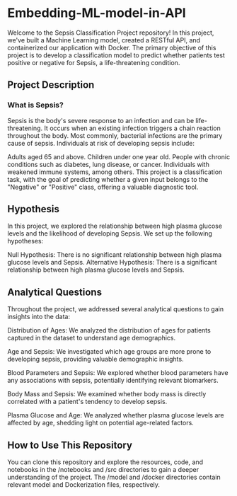 # Embedding-ML-model-in-API
Welcome to the Sepsis Classification Project repository! In this project, we've built a Machine Learning model, created a RESTful API, and containerized our application with Docker. The primary objective of this project is to develop a classification model to predict whether patients test positive or negative for Sepsis, a life-threatening condition.

## Project Description
### What is Sepsis?
Sepsis is the body's severe response to an infection and can be life-threatening. It occurs when an existing infection triggers a chain reaction throughout the body. Most commonly, bacterial infections are the primary cause of sepsis. Individuals at risk of developing sepsis include:

Adults aged 65 and above.
Children under one year old.
People with chronic conditions such as diabetes, lung disease, or cancer.
Individuals with weakened immune systems, among others.
This project is a classification task, with the goal of predicting whether a given input belongs to the "Negative" or "Positive" class, offering a valuable diagnostic tool.

## Hypothesis
In this project, we explored the relationship between high plasma glucose levels and the likelihood of developing Sepsis. We set up the following hypotheses:

Null Hypothesis: There is no significant relationship between high plasma glucose levels and Sepsis.
Alternative Hypothesis: There is a significant relationship between high plasma glucose levels and Sepsis.
## Analytical Questions
Throughout the project, we addressed several analytical questions to gain insights into the data:

Distribution of Ages: We analyzed the distribution of ages for patients captured in the dataset to understand age demographics.

Age and Sepsis: We investigated which age groups are more prone to developing sepsis, providing valuable demographic insights.

Blood Parameters and Sepsis: We explored whether blood parameters have any associations with sepsis, potentially identifying relevant biomarkers.

Body Mass and Sepsis: We examined whether body mass is directly correlated with a patient's tendency to develop sepsis.

Plasma Glucose and Age: We analyzed whether plasma glucose levels are affected by age, shedding light on potential age-related factors.

## How to Use This Repository
You can clone this repository and explore the resources, code, and notebooks in the /notebooks and /src directories to gain a deeper understanding of the project. The /model and /docker directories contain relevant model and Dockerization files, respectively.



